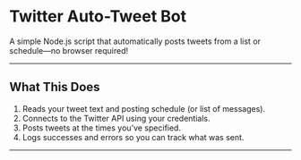 # Twitter Auto-Tweet Bot

A simple Node.js script that automatically posts tweets from a list or schedule—no browser required!

---

## What This Does

1. Reads your tweet text and posting schedule (or list of messages).
2. Connects to the Twitter API using your credentials.
3. Posts tweets at the times you’ve specified.
4. Logs successes and errors so you can track what was sent.

---
